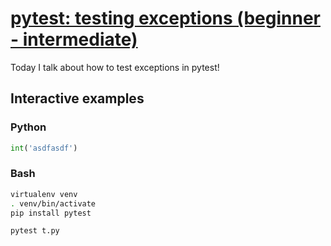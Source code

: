 # [pytest: testing exceptions (beginner - intermediate)](https://youtu.be/6nRxZyQwwlE)

Today I talk about how to test exceptions in pytest!

## Interactive examples

### Python

```python
int('asdfasdf')
```

### Bash

```bash
virtualenv venv
. venv/bin/activate
pip install pytest

pytest t.py
```
